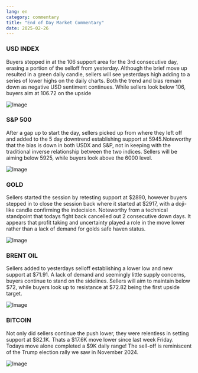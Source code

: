 ```yaml
---
lang: en
category: commentary
title: "End of Day Market Commentary"
date: 2025-02-26
---
```


### USD INDEX

Buyers stepped in at the 106 support area for the 3rd consecutive day, erasing a portion of the selloff from yesterday. Although the brief move up resulted in a green daily candle, sellers will see yesterdays high adding to a series of lower highs on the daily charts. Both the trend and bias remain down as negative USD sentiment continues. While sellers look below 106, buyers aim at 106.72 on the upside

![Image](https://markleighedu.github.io/img/Feb-2025/26-Feb-2025/usdindex.jpg)

### S&P 500

After a gap up to start the day, sellers picked up from where they left off and added to the 5 day downtrend establishing support at 5945.Noteworthy that the bias is down in both USDX and S&P, not in keeping with the traditional inverse relationship between the two indices. Sellers will be aiming below 5925, while buyers look above the 6000 level.

![Image](https://markleighedu.github.io/img/Feb-2025/26-Feb-2025/sp500.jpg)

### GOLD

Sellers started the session by retesting support at $2890, however buyers stepped in to close the session back where it started at $2917, with a doji-like candle confirming the indecision. Noteworthy from a technical standpoint that todays fight back cancelled out 2 consecutive down days. It appears that profit taking and uncertainty played a role in the move lower rather than a lack of demand for golds safe haven status. 

![Image](https://markleighedu.github.io/img/Feb-2025/26-Feb-2025/gold.jpg)

### BRENT OIL

Sellers added to yesterdays selloff establishing a  lower low and new support at $71.91. A lack of demand and seemingly little supply concerns, buyers continue to stand on the sidelines. Sellers will aim to maintain below $72, while buyers look up to resistance at $72.82 being the first upside target.

![Image](https://markleighedu.github.io/img/Feb-2025/26-Feb-2025/brentoil.jpg)

### BITCOIN

Not only did sellers continue the push lower, they were relentless in setting support at $82.1K. Thats a $17.6K move lower since last week Friday. Todays move alone completed a $9K daily range! The sell-off is reminiscent of the Trump election rally we saw in November 2024. 

![Image](https://markleighedu.github.io/img/Feb-2025/26-Feb-2025/bitcoin.jpg)

